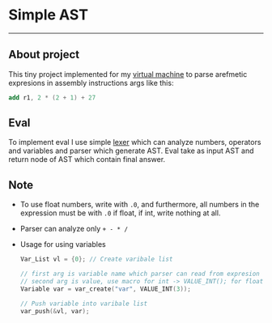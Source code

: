 # Simple AST
***

## About project

This tiny project implemented for my [virtual machine](https://github.com/ambr0siaa/LunaVM) to parse arefmetic expresions in assembly instructions args like this:
```nasm
add r1, 2 * (2 + 1) + 27
```

## Eval

To implement eval I use simple [lexer](./lexer.h) which can analyze numbers, operators and variables and parser which generate AST. Eval take as input AST and return node of AST which contain final answer.

## Note

* To use float numbers, write with `.0`, and furthermore, all numbers in the expression must be with `.0` if float, if int, write nothing at all.

* Parser can analyze only `+ - * /`

* Usage for using variables
    ```c
    Var_List vl = {0}; // Create varibale list

    // first arg is variable name which parser can read from expresion
    // second arg is value, use macro for int -> VALUE_INT(); for float -> VALUE_FLOAT() 
    Variable var = var_create("var", VALUE_INT(3)); 

    // Push variable into varibale list
    var_push(&vl, var);
    ```